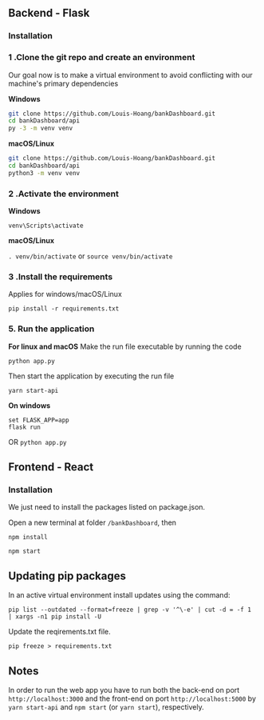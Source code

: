 ## Backend - Flask
### Installation
                    
### 1 .Clone the git repo and create an environment 
          
Our goal now is to make a virtual environment to avoid conflicting with our machine's primary dependencies
          
**Windows**
          
```bash
git clone https://github.com/Louis-Hoang/bankDashboard.git
cd bankDashboard/api
py -3 -m venv venv
```
          
**macOS/Linux**
          
```bash
git clone https://github.com/Louis-Hoang/bankDashboard.git
cd bankDashboard/api
python3 -m venv venv
```

### 2 .Activate the environment
          
**Windows** 

```venv\Scripts\activate```
          
**macOS/Linux**

```. venv/bin/activate```
or
```source venv/bin/activate```

### 3 .Install the requirements

Applies for windows/macOS/Linux

```pip install -r requirements.txt```

### 5. Run the application 

**For linux and macOS**
Make the run file executable by running the code

```python app.py```

Then start the application by executing the run file

```yarn start-api```

**On windows**
```
set FLASK_APP=app
flask run
```
OR 
`python app.py`

## Frontend - React
### Installation

We just need to install the packages listed on package.json.

Open a new terminal at folder `/bankDashboard`, then 
```
npm install
```

`npm start`

## Updating pip packages

In an active virtual environment install updates using the command:

`pip list --outdated --format=freeze | grep -v '^\-e' | cut -d = -f 1  | xargs -n1 pip install -U`

Update the reqirements.txt file.

`pip freeze > requirements.txt`

## Notes

In order to run the web app you have to run both the back-end on port `http://localhost:3000` and the front-end on port `http://localhost:5000` by `yarn start-api` and `npm start` (or `yarn start`), respectively.

